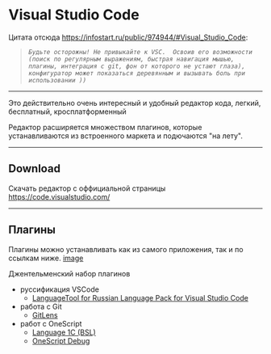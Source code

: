# Visual Studio Code

Цитата отсюда https://infostart.ru/public/974944/#Visual_Studio_Code:

>*`Будьте осторожны! Не привыкайте к VSC.  Освоив его возможности (поиск по регулярным выражениям, быстрая навигация мышью, плагины, интеграция с git, фон от которого не устают глаза),  конфигуратор может показаться деревянным и вызывать боль при использовании ))`*

---

Это действительно очень интересный и удобный редактор кода, легкий, бесплатный, кросплатформенный

Редактор расширяется множеством плагинов, которые устанавливаются из встроенного маркета и подючаются "на лету".

---

## Download

Скачать редактор с оффициальной страницы https://code.visualstudio.com/

--- 

## Плагины

Плагины можно устанавливать как из самого приложения, так и по ссылкам ниже.
[image](VisualStudioCode/VSC_MarketPlace_GitLens.png)


Джентельменский набор плагинов

- руссификация VSCode
    - [LanguageTool for Russian Language Pack for Visual Studio Code](https://marketplace.visualstudio.com/items?itemName=MS-CEINTL.vscode-language-pack-ru)
- работа с Git
    - [GitLens](https://marketplace.visualstudio.com/items?itemName=eamodio.gitlens)
- работ с OneScript
    - [Language 1C (BSL)](https://marketplace.visualstudio.com/items?itemName=xDrivenDevelopment.language-1c-bsl)
    - [OneScript Debug](https://marketplace.visualstudio.com/items?itemName=EvilBeaver.oscript-debug)
